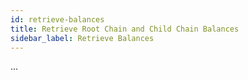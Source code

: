 ```yaml
---
id: retrieve-balances
title: Retrieve Root Chain and Child Chain Balances
sidebar_label: Retrieve Balances
---
```


...